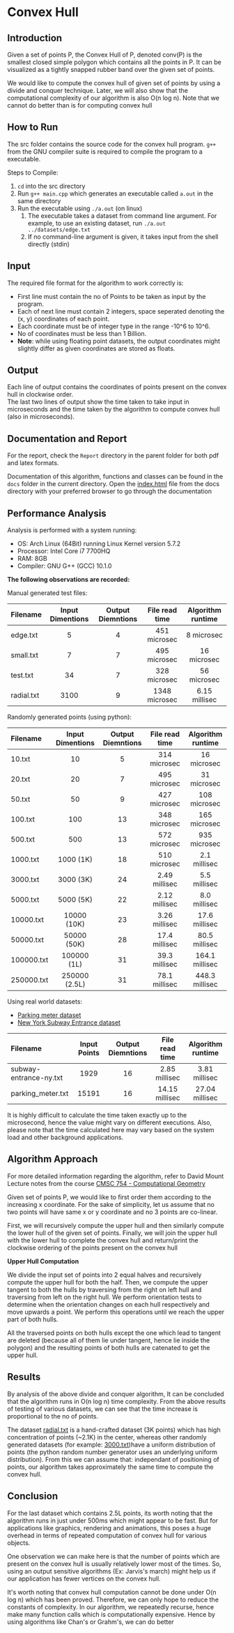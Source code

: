 # Convex Hull

## Introduction

Given a set of points P, the Convex Hull of P, denoted conv(P) is the smallest closed
simple polygon which contains all the points in P. It can be visualized as a tightly
snapped rubber band over the given set of points.

We would like to compute the convex hull of given set of points by using a divide and
conquer technique. Later, we will also show that the computational complexity of our 
algorithm is also O(n log n). Note that we cannot do better than is for computing 
convex hull

## How to Run

The src folder contains the source code for the convex hull program. `g++` from the GNU
compiler suite is required to compile the program to a executable.

Steps to Compile:

1) `cd` into the src directory
2) Run `g++ main.cpp` which generates an executable called `a.out` in the same directory
3) Run the executable using `./a.out` (on linux) 
   1) The executable takes a dataset from command line argument. For example, to use an existing dataset, run `./a.out ../datasets/edge.txt`
   2) If no command-line argument is given, it takes input from the shell directly (stdin)

## Input

The required file format for the algorithm to work correctly is:

- First line must contain the no of Points to be taken as input by the program.
- Each of next line must contain 2 integers, space seperated denoting the (x, y) coordinates of each point.
- Each coordinate must be of integer type in the range -10^6 to 10^6.
- No of coordinates must be less than 1 Billion.
- **Note**: while using floating point datasets, the output coordinates might slightly differ as given coordinates are stored as floats.

## Output

Each line of output contains the coordinates of points present on the convex hull in 
clockwise order.  
The last two lines of output show the time taken to take input in microseconds and the 
time taken by the algorithm to compute convex hull (also in microseconds).

## Documentation and Report

For the report, check the `Report` directory in the parent folder for both pdf and latex formats.

Documentation of this algorithm, functions and classes can be found in the `docs` folder 
in the current directory. Open the [index.html](./docs/html/index.html) file from the docs directory
with your preferred browser to go through the documentation

## Performance Analysis

Analysis is performed with a system running:

- OS: Arch Linux (64Bit) running Linux Kernel version 5.7.2
- Processor: Intel Core i7 7700HQ
- RAM: 8GB
- Compiler: GNU G++ (GCC) 10.1.0

**The following observations are recorded:**

Manual generated test files:

| Filename   | Input Dimentions | Output Diemntions | File read time | Algorithm runtime |
|:---------  |:----------------:|:-----------------:|:--------------:|:-----------------:|
| edge.txt   | 5                | 4                 | 451 microsec   | 8 microsec        |
| small.txt  | 7                | 7                 | 495 microsec   | 16 microsec       |
| test.txt   | 34               | 7                 | 328 microsec   | 56 microsec       |
| radial.txt | 3100             | 9                 | 1348 microsec  | 6.15 millisec     |

Randomly generated points (using python):

| Filename   | Input Dimentions | Output Diemntions | File read time | Algorithm runtime |
|:---------  |:----------------:|:-----------------:|:--------------:|:-----------------:|
| 10.txt     | 10               | 5                 | 314 microsec   | 16 microsec       |
| 20.txt     | 20               | 7                 | 495 microsec   | 31 microsec       |
| 50.txt     | 50               | 9                 | 427 microsec   | 108 microsec      |
| 100.txt    | 100              | 13                | 348 microsec   | 165 microsec      |
| 500.txt    | 500              | 13                | 572 microsec   | 935 microsec      |
| 1000.txt   | 1000 (1K)        | 18                | 510 microsec   | 2.1 millisec      |
| 3000.txt   | 3000 (3K)        | 24                | 2.49 millisec  | 5.5 millisec      |
| 5000.txt   | 5000 (5K)        | 22                | 2.12 millisec  | 8.0 millisec      |
| 10000.txt  | 10000 (10K)      | 23                | 3.26 millisec  | 17.6 millisec     |
| 50000.txt  | 50000 (50K)      | 28                | 17.4 millisec  | 80.5 millisec     |
| 100000.txt | 100000 (1L)      | 31                | 39.3 millisec  | 164.1 millisec    |
| 250000.txt | 250000 (2.5L)    | 31                | 78.1 millisec  | 448.3 millisec    |

Using real world datasets:

- [Parking meter dataset](https://data.world/city-of-ny/5jsj-cq4s)
- [New York Subway Entrance dataset](https://data.world/new-york-city/subway-entrances)

| Filename              | Input Points | Output Diemntions | File read time | Algorithm runtime |
|:----------------------|:------------:|:-----------------:|:--------------:|:-----------------:|
|subway-entrance-ny.txt | 1929         | 16                | 2.85 millisec  | 3.81 millisec     |
|parking_meter.txt      | 15191        | 16                | 14.15 millisec | 27.04 millisec    |

It is highly difficult to calculate the time taken exactly up to the microsecond, hence the value 
might vary on different executions. Also, please note that the time calculated here may vary based 
on the system load and other background applications.

## Algorithm Approach

For more detailed information regarding the algorithm, refer to David Mount Lecture notes 
from the course [CMSC 754 - Computational Geometry](https://www.cs.umd.edu/class/spring2020/cmsc754/lectures.html)

Given set of points P, we would like to first order them according to the increasing 
x coordinate. For the sake of simplicity, let us assume that no two points will have
same x or y coordinate and no 3 points are co-linear.

First, we will recursively compute the upper hull and then similarly compute the 
lower hull of the given set of points. Finally, we will join the upper hull with the 
lower hull to complete the convex hull and return/print the clockwise ordering of the
points present on the convex hull

**Upper Hull Computation**

We divide the input set of points into 2 equal halves and recursively compute the upper
hull for both the half. Then, we compute the upper tangent to both the hulls by traversing
from the right on left hull and traversing from left on the right hull. We perform 
orientation tests to determine when the orientation changes on each hull respectively and 
move upwards a point. We perform this operations until we reach the upper part of both hulls.

All the traversed points on both hulls except the one which lead to tangent are deleted 
(because all of them lie under tangent, hence lie inside the polygon) and the resulting 
points of both hulls are catenated to get the upper hull.

## Results

By analysis of the above divide and conquer algorithm, It can be concluded that the 
algorithm runs in O(n log n) time complexity. From the above results of testing of various
datasets, we can see that the time increase is proportional to the no of points. 

The dataset [radial.txt](./datasets/radial.txt) is a hand-crafted dataset (3K points) 
which has high concentration of points (~2.1K) in the center, whereas other randomly 
generated datasets (for example: [3000.txt](./datasets/3000.txt))have a uniform 
distribution of points (the python random number generator uses an underlying uniform 
distribution). From this we can assume that: independant of positioning of points, 
our algorithm takes approximately the same time to compute the convex hull.

## Conclusion

For the last dataset which contains 2.5L points, its worth noting that the algorithm 
runs in just under 500ms which might appear to be fast. But for applications like 
graphics, rendering and animations, this poses a huge overhead in terms of repeated 
computation of convex hull for various objects. 

One observation we can make here is that the number of points which are present on the 
convex hull is usually relatively lower most of the times. So, using an output sensitive 
algorithms (Ex: Jarvis's march) might help us if our application has fewer vertices on 
the convex hull.

It's worth noting that convex hull computation cannot be done under O(n log n) 
which has been proved. Therefore, we can only hope to reduce the constants of complexity.
In our algorithm, we repeatedly recurse, hence make many function calls which is 
computationally expensive. Hence by using algorithms like Chan's or Grahm's, we can do 
better